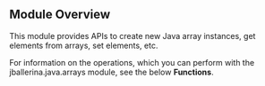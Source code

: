 ## Module Overview

This module provides APIs to create new Java array instances, get elements from arrays, set elements, etc. 

For information on the operations, which you can perform with the jballerina.java.arrays module, see the below **Functions**. 